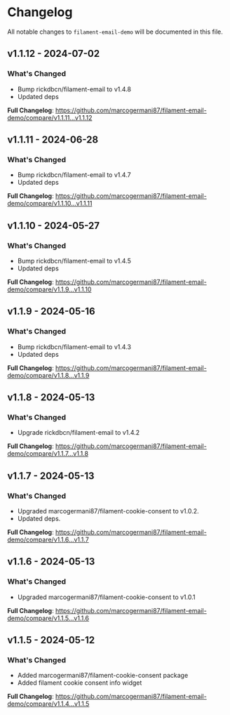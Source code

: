 # Changelog

All notable changes to `filament-email-demo` will be documented in this file.

## v1.1.12 - 2024-07-02

### What's Changed

* Bump rickdbcn/filament-email to v1.4.8
* Updated deps

**Full Changelog**: https://github.com/marcogermani87/filament-email-demo/compare/v1.1.11...v1.1.12

## v1.1.11 - 2024-06-28

### What's Changed

* Bump rickdbcn/filament-email to v1.4.7
* Updated deps

**Full Changelog**: https://github.com/marcogermani87/filament-email-demo/compare/v1.1.10...v1.1.11

## v1.1.10 - 2024-05-27

### What's Changed

* Bump rickdbcn/filament-email to v1.4.5
* Updated deps

**Full Changelog**: https://github.com/marcogermani87/filament-email-demo/compare/v1.1.9...v1.1.10

## v1.1.9 - 2024-05-16

### What's Changed

* Bump rickdbcn/filament-email to v1.4.3
* Updated deps

**Full Changelog**: https://github.com/marcogermani87/filament-email-demo/compare/v1.1.8...v1.1.9

## v1.1.8 - 2024-05-13

### What's Changed

* Upgrade rickdbcn/filament-email to v1.4.2

**Full Changelog**: https://github.com/marcogermani87/filament-email-demo/compare/v1.1.7...v1.1.8

## v1.1.7 - 2024-05-13

### What's Changed

* Upgraded marcogermani87/filament-cookie-consent to v1.0.2.
* Updated deps.

**Full Changelog**: https://github.com/marcogermani87/filament-email-demo/compare/v1.1.6...v1.1.7

## v1.1.6 - 2024-05-13

### What's Changed

* Upgraded marcogermani87/filament-cookie-consent to v1.0.1

**Full Changelog**: https://github.com/marcogermani87/filament-email-demo/compare/v1.1.5...v1.1.6

## v1.1.5 - 2024-05-12

### What's Changed

* Added marcogermani87/filament-cookie-consent package
* Added filament cookie consent info widget

**Full Changelog**: https://github.com/marcogermani87/filament-email-demo/compare/v1.1.4...v1.1.5
